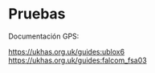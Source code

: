 # Pruebas



Documentación GPS:

https://ukhas.org.uk/guides:ublox6
https://ukhas.org.uk/guides:falcom_fsa03
